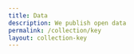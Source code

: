 ```yaml
---
title: Data
description: We publish open data
permalink: /collection/key
layout: collection-key
---
```

